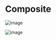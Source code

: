 # Composite

![image](https://github.com/Jayash/java-design-patterns/assets/7610065/ab1d9564-2e13-4193-abc0-c78fa90105ab)

![image](https://github.com/Jayash/java-design-patterns/assets/7610065/430b2463-b6e8-4f53-a5a7-8b65f170c418)
